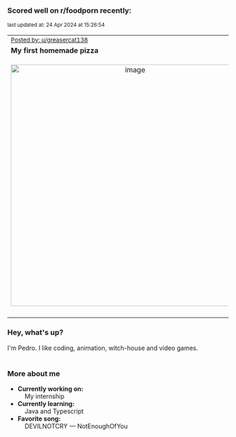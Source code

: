 ### Scored well on r/foodporn recently:

<p align="left"><sub>last updated at: 24 Apr 2024 at 15:26:54</sub></p>

|   |
| --- |
| <sub>[Posted by: u/greasercat138][source]</sub> |
| **My first homemade pizza** | 
|<p align="center"> <img alt="image" src="https://i.redd.it/kdggoznlvrvc1.jpeg" width="550" /> </p>|
|   |

### Hey, what's up?

I'm Pedro. I like coding, animation, witch-house and video games.<br><br>

### More about me
- **Currently working on:**  
&nbsp;&nbsp;&nbsp;&nbsp;My internship
- **Currently learning:**  
&nbsp;&nbsp;&nbsp;&nbsp;Java and Typescript
- **Favorite song:**  
&nbsp;&nbsp;&nbsp;&nbsp;DEVILNOTCRY — NotEnoughOfYou<br><br>

  



  
  
  
[linkedin]: https://linkedin.com/in/pedro-h-r-gomes-8a487b14a/
[gmail]: mailto:pilique11@gmail.com
[source]: https://reddit.com/r/FoodPorn/comments/1c9anxi/my_first_homemade_pizza/
[redditAPI]: https://www.reddit.com/dev/api/